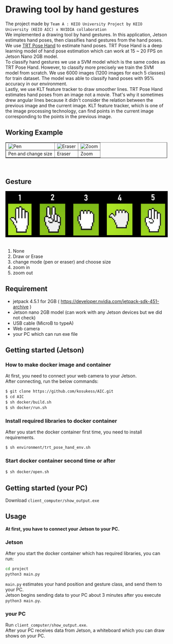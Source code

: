 # Drawing tool by hand gestures
 The project made by `Team A : KEIO University Project by KEIO University (KEIO AIC) x NVIDIA collaboration`<br>
 We implemented a drawing tool by hand gestures. In this application, Jetson estimates hand poses, then classifies hand gestures from the hand poses. <br>
We use [TRT Pose Hand](https://github.com/NVIDIA-AI-IOT/trt_pose_hand) to estimate hand poses. TRT Pose Hand is a deep learning model of hand pose estimation which can work at 15 ~ 20 FPS on Jetson Nano 2GB model.<br>
 To classify hand gestures we use a SVM model which is the same codes as TRT Pose Hand. However, to classify more precisely we train the SVM model from scratch.
We use 6000 images (1200 images for each 5 classes) for train dataset. The model was able to classify hand poses with 95% accuracy in our environment. <br>
 Lastly, we use KLT feature tracker to draw smoother lines. TRT Pose Hand estimates hand poses from an image not a movie. That's why it sometimes drew angular lines because it didn't consider the relation between the previous image and the current image. KLT feature tracker, which is one of the image processing technology, can find points in the current image corresponding to the points in the previous image. 

## Working Example
<center>
<table align="center" border="1">
<tr>
<td><img src="images/pen_app.gif" alt="Pen" width="300"></td>
<td><img src="images/eraser_app.gif" alt="Eraser" width="300"></td>
<td><img src="images/zoom_app.gif" alt="Zoom" width="300"></td>
</tr>
<tr>
<td>Pen and change size</td>
<td>Eraser</td>
<td>Zoom</td>
</tr>
</table>
</center>
<br>

## Gesture
<center>
<img src="images/gesture.png" alt="Gesture" width="900" border="1">
</center>
<br>

1. None
1. Draw or Erase
1. change mode (pen or eraser) and choose size
1. zoom in
1. zoom out

## Requirement
- jetpack 4.5.1 for 2GB ( https://developer.nvidia.com/jetpack-sdk-451-archive )
- Jetson nano 2GB model (can work with any Jetson devices but we did not check)
- USB cable (MicroB to typeA)
- Web camera
- your PC which can run exe file

## Getting started (Jetson)
### How to make docker image and container
At first, you need to connect your web camera to your Jetson. <br>
After connecting, run the below commands:
```bash
$ git clone https://github.com/kosukess/AIC.git
$ cd AIC
$ sh docker/build.sh
$ sh docker/run.sh
```

### Install required libraries to docker container
After you start the docker container first time, you need to install requirements. 
```bash
$ sh environment/trt_pose_hand_env.sh
```

### Start docker container second time or after
```bash
$ sh docker/open.sh
```

## Getting started (your PC)
Download `client_computer/show_output.exe`

## Usage
**At first, you have to connect your Jetson to your PC.**<br>
### Jetson
After you start the docker container which has required libraries, you can run:
```bash
cd project
python3 main.py
```
`main.py` estimates your hand position and gesture class, and send them to your PC.<br>
Jetson begins sending data to your PC about 3 minutes after you execute `python3 main.py`.

### your PC
Run `client_computer/show_output.exe`.<br>
After your PC receives data from Jetson, a whiteboard which you can draw shows on your PC.